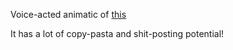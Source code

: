 Voice-acted animatic of [this](https://www.theguardian.com/education/2001/sep/06/medicalscience.healthandwellbeing)

It has a lot of copy-pasta and shit-posting potential!
